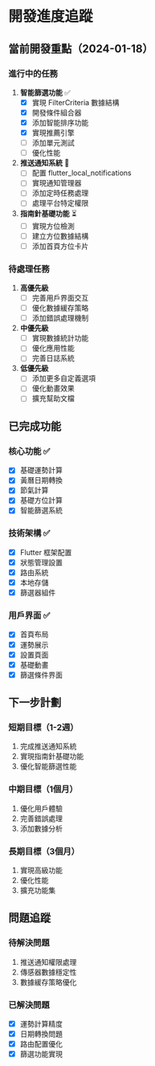 # 開發進度追蹤

## 當前開發重點（2024-01-18）

### 進行中的任務

1. **智能篩選功能** ✅
   - [x] 實現 FilterCriteria 數據結構
   - [x] 開發條件組合器
   - [x] 添加智能排序功能
   - [x] 實現推薦引擎
   - [ ] 添加單元測試
   - [ ] 優化性能

2. **推送通知系統** 🏃
   - [ ] 配置 flutter_local_notifications
   - [ ] 實現通知管理器
   - [ ] 添加定時任務處理
   - [ ] 處理平台特定權限

3. **指南針基礎功能** ⏳
   - [ ] 實現方位檢測
   - [ ] 建立方位數據結構
   - [ ] 添加首頁方位卡片

### 待處理任務

1. **高優先級**
   - [ ] 完善用戶界面交互
   - [ ] 優化數據緩存策略
   - [ ] 添加錯誤處理機制

2. **中優先級**
   - [ ] 實現數據統計功能
   - [ ] 優化應用性能
   - [ ] 完善日誌系統

3. **低優先級**
   - [ ] 添加更多自定義選項
   - [ ] 優化動畫效果
   - [ ] 擴充幫助文檔

## 已完成功能

### 核心功能 ✅
- [x] 基礎運勢計算
- [x] 黃曆日期轉換
- [x] 節氣計算
- [x] 基礎方位計算
- [x] 智能篩選系統

### 技術架構 ✅
- [x] Flutter 框架配置
- [x] 狀態管理設置
- [x] 路由系統
- [x] 本地存儲
- [x] 篩選器組件

### 用戶界面 ✅
- [x] 首頁布局
- [x] 運勢展示
- [x] 設置頁面
- [x] 基礎動畫
- [x] 篩選條件界面

## 下一步計劃

### 短期目標（1-2週）
1. 完成推送通知系統
2. 實現指南針基礎功能
3. 優化智能篩選性能

### 中期目標（1個月）
1. 優化用戶體驗
2. 完善錯誤處理
3. 添加數據分析

### 長期目標（3個月）
1. 實現高級功能
2. 優化性能
3. 擴充功能集

## 問題追蹤

### 待解決問題
1. 推送通知權限處理
2. 傳感器數據穩定性
3. 數據緩存策略優化

### 已解決問題
- [x] 運勢計算精度
- [x] 日期轉換問題
- [x] 路由配置優化
- [x] 篩選功能實現 
